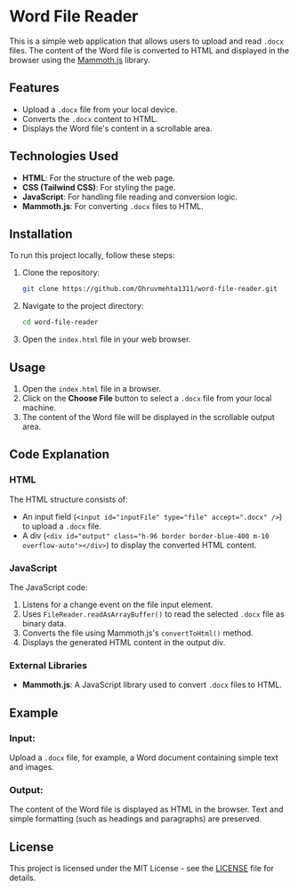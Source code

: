 # Word File Reader

This is a simple web application that allows users to upload and read `.docx` files. The content of the Word file is converted to HTML and displayed in the browser using the [Mammoth.js](https://github.com/mwilliamson/mammoth) library.

## Features

- Upload a `.docx` file from your local device.
- Converts the `.docx` content to HTML.
- Displays the Word file's content in a scrollable area.

## Technologies Used

- **HTML**: For the structure of the web page.
- **CSS (Tailwind CSS)**: For styling the page.
- **JavaScript**: For handling file reading and conversion logic.
- **Mammoth.js**: For converting `.docx` files to HTML.

## Installation

To run this project locally, follow these steps:

1. Clone the repository:

   ```bash
   git clone https://github.com/Dhruvmehta1311/word-file-reader.git
   ```

2. Navigate to the project directory:

   ```bash
   cd word-file-reader
   ```

3. Open the `index.html` file in your web browser.

## Usage

1. Open the `index.html` file in a browser.
2. Click on the **Choose File** button to select a `.docx` file from your local machine.
3. The content of the Word file will be displayed in the scrollable output area.

## Code Explanation

### HTML

The HTML structure consists of:

- An input field (`<input id="inputFile" type="file" accept=".docx" />`) to upload a `.docx` file.
- A div (`<div id="output" class="h-96 border border-blue-400 m-10 overflow-auto"></div>`) to display the converted HTML content.

### JavaScript

The JavaScript code:

1. Listens for a change event on the file input element.
2. Uses `FileReader.readAsArrayBuffer()` to read the selected `.docx` file as binary data.
3. Converts the file using Mammoth.js's `convertToHtml()` method.
4. Displays the generated HTML content in the output div.

### External Libraries

- **Mammoth.js**: A JavaScript library used to convert `.docx` files to HTML.

## Example

### Input:

Upload a `.docx` file, for example, a Word document containing simple text and images.

### Output:

The content of the Word file is displayed as HTML in the browser. Text and simple formatting (such as headings and paragraphs) are preserved.

## License

This project is licensed under the MIT License - see the [LICENSE](LICENSE) file for details.
